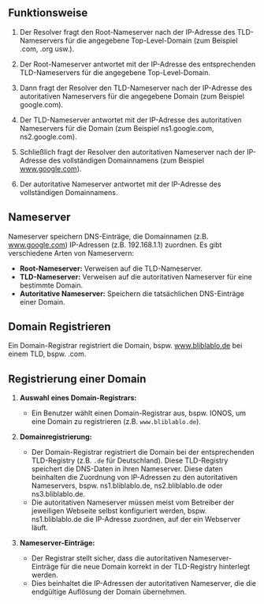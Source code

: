 ## Funktionsweise
1. Der Resolver fragt den Root-Nameserver nach der IP-Adresse des TLD-Nameservers für die angegebene Top-Level-Domain (zum Beispiel .com, .org usw.).

2. Der Root-Nameserver antwortet mit der IP-Adresse des entsprechenden TLD-Nameservers für die angegebene Top-Level-Domain.

3. Dann fragt der Resolver den TLD-Nameserver nach der IP-Adresse des autoritativen Nameservers für die angegebene Domain (zum Beispiel google.com).

4. Der TLD-Nameserver antwortet mit der IP-Adresse des autoritativen Nameservers für die Domain (zum Beispiel ns1.google.com, ns2.google.com).

5. Schließlich fragt der Resolver den autoritativen Nameserver nach der IP-Adresse des vollständigen Domainnamens (zum Beispiel www.google.com).

6. Der autoritative Nameserver antwortet mit der IP-Adresse des vollständigen Domainnamens.

## Nameserver

Nameserver speichern DNS-Einträge, die Domainnamen (z.B. www.google.com) IP-Adressen (z.B. 192.168.1.1) zuordnen. Es gibt verschiedene Arten von Nameservern:
- **Root-Nameserver:** Verweisen auf die TLD-Nameserver.
- **TLD-Nameserver:** Verweisen auf die autoritativen Nameserver für eine bestimmte Domain.
- **Autoritative Nameserver:** Speichern die tatsächlichen DNS-Einträge einer Domain.

## Domain Registrieren

Ein Domain-Registrar registriert die Domain, bspw. www.bliblablo.de bei einem TLD, bspw. .com.

## Registrierung einer Domain

1. **Auswahl eines Domain-Registrars:**
   - Ein Benutzer wählt einen Domain-Registrar aus, bspw. IONOS, um eine Domain zu registrieren (z.B. `www.bliblablo.de`).

2. **Domainregistrierung:**
   - Der Domain-Registrar registriert die Domain bei der entsprechenden TLD-Registry (z.B. `.de` für Deutschland). Diese TLD-Registry speichert die DNS-Daten in ihren Nameserver. Diese daten beinhalten die Zuordnung von IP-Adressen zu den autoritativen Nameservers, bspw. ns1.bliblablo.de, ns2.bliblablo.de oder ns3.bliblablo.de.
   - Die autoritativen Nameserver müssen meist vom Betreiber der jeweiligen Webseite selbst konfiguriert werden, bspw. ns1.bliblablo.de die IP-Adresse zuordnen, auf der ein Webserver läuft.

3. **Nameserver-Einträge:**
   - Der Registrar stellt sicher, dass die autoritativen Nameserver-Einträge für die neue Domain korrekt in der TLD-Registry hinterlegt werden.
   - Dies beinhaltet die IP-Adressen der autoritativen Nameserver, die die endgültige Auflösung der Domain übernehmen.
